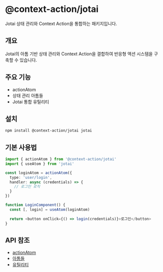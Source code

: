 # @context-action/jotai

Jotai 상태 관리와 Context Action을 통합하는 패키지입니다.

## 개요

Jotai의 아톰 기반 상태 관리와 Context Action을 결합하여 반응형 액션 시스템을 구축할 수 있습니다.

## 주요 기능

- actionAtom
- 상태 관리 아톰들
- Jotai 통합 유틸리티

## 설치

```bash
npm install @context-action/jotai jotai
```

## 기본 사용법

```typescript
import { actionAtom } from '@context-action/jotai'
import { useAtom } from 'jotai'

const loginAtom = actionAtom({
  type: 'user/login',
  handler: async (credentials) => {
    // 로그인 로직
  }
})

function LoginComponent() {
  const [, login] = useAtom(loginAtom)
  
  return <button onClick={() => login(credentials)}>로그인</button>
}
```

## API 참조

- [actionAtom](../../api/jotai/action-atom.md)
- [아톰들](../../api/jotai/atoms.md)
- [유틸리티](../../api/jotai/utilities.md)